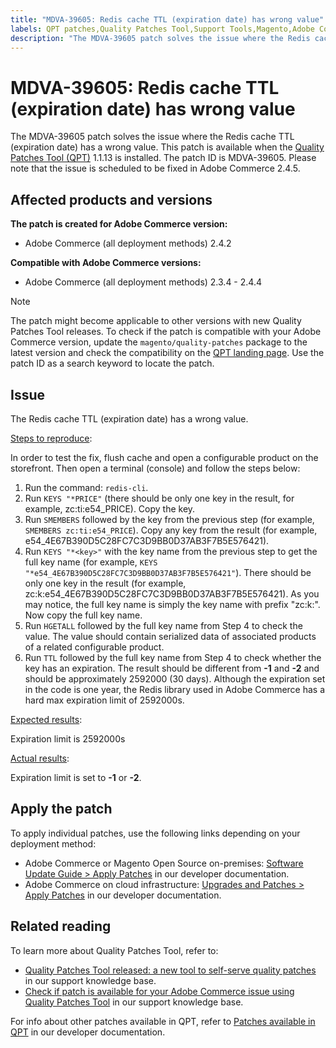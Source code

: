 ```yaml
---
title: "MDVA-39605: Redis cache TTL (expiration date) has wrong value"
labels: QPT patches,Quality Patches Tool,Support Tools,Magento,Adobe Commerce,cloud infrastructure,on-premises,QPT 1.1.13,redis cache,TTL,expiration date,2.3.4,2.3.5,2.3.4-p2,2.3.5-p1,2.3.5-p2,2.3.6,2.3.6-p1,2.3.7,2.3.7-p1,2.3.7-p2,2.3.7-p3,2.4.0,2.4.0-p1,2.4.1,2.4.1-p1,2.4.2,2.4.2-p1,2.4.2-p2,2.4.3,2.4.3-p1,2.4.4
description: "The MDVA-39605 patch solves the issue where the Redis cache TTL (expiration date) has a wrong value. This patch is available when the [Quality Patches Tool (QPT)](https://support.magento.com/hc/en-us/articles/360047139492) 1.1.13 is installed. The patch ID is MDVA-39605. Please note that the issue is scheduled to be fixed in Adobe Commerce 2.4.5."
---
```


# MDVA-39605: Redis cache TTL (expiration date) has wrong value

The MDVA-39605 patch solves the issue where the Redis cache TTL (expiration date) has a wrong value. This patch is available when the [Quality Patches Tool (QPT)](https://support.magento.com/hc/en-us/articles/360047139492) 1.1.13 is installed. The patch ID is MDVA-39605. Please note that the issue is scheduled to be fixed in Adobe Commerce 2.4.5.

## Affected products and versions

**The patch is created for Adobe Commerce version:**

* Adobe Commerce (all deployment methods) 2.4.2

**Compatible with Adobe Commerce versions:**

* Adobe Commerce (all deployment methods) 2.3.4 - 2.4.4

>[!NOTE]
>
>The patch might become applicable to other versions with new Quality Patches Tool releases. To check if the patch is compatible with your Adobe Commerce version, update the `magento/quality-patches` package to the latest version and check the compatibility on the [QPT landing page](https://devdocs.magento.com/quality-patches/tool.html#patch-grid). Use the patch ID as a search keyword to locate the patch.

## Issue

The Redis cache TTL (expiration date) has a wrong value.

<u>Steps to reproduce</u>:

In order to test the fix, flush cache and open a configurable product on the storefront. Then open a terminal (console) and follow the steps below:

1. Run the command: `redis-cli`.
1. Run `KEYS "*PRICE"` (there should be only one key in the result, for example, zc:ti:e54_PRICE). Copy the key.
1. Run `SMEMBERS` followed by the key from the previous step (for example, `SMEMBERS zc:ti:e54_PRICE`). Copy any key from the result (for example, e54_4E67B390D5C28FC7C3D9BB0D37AB3F7B5E576421).
1. Run `KEYS "*<key>"` with the key name from the previous step to get the full key name (for example, `KEYS "*e54_4E67B390D5C28FC7C3D9BB0D37AB3F7B5E576421"`). There should be only one key in the result (for example, zc:k:e54_4E67B390D5C28FC7C3D9BB0D37AB3F7B5E576421). As you may notice, the full key name is simply the key name with prefix "zc:k:". Now copy the full key name.
1. Run `HGETALL` followed by the full key name from Step 4 to check the value. The value should contain serialized data of associated products of a related configurable product.
1. Run `TTL` followed by the full key name from Step 4 to check whether the key has an expiration. The result should be different from **-1** and **-2** and should be approximately 2592000 (30 days). Although the expiration set in the code is one year, the Redis library used in Adobe Commerce has a hard max expiration limit of 2592000s.

<u>Expected results</u>:

Expiration limit is 2592000s

<u>Actual results</u>:

Expiration limit is set to **-1** or **-2**.

## Apply the patch

To apply individual patches, use the following links depending on your deployment method:

* Adobe Commerce or Magento Open Source on-premises: [Software Update Guide > Apply Patches](https://devdocs.magento.com/guides/v2.4/comp-mgr/patching/mqp.html) in our developer documentation.
* Adobe Commerce on cloud infrastructure: [Upgrades and Patches > Apply Patches](https://devdocs.magento.com/cloud/project/project-patch.html) in our developer documentation.

## Related reading

To learn more about Quality Patches Tool, refer to:

* [Quality Patches Tool released: a new tool to self-serve quality patches](https://support.magento.com/hc/en-us/articles/360047139492) in our support knowledge base.
* [Check if patch is available for your Adobe Commerce issue using Quality Patches Tool](https://support.magento.com/hc/en-us/articles/360047125252) in our support knowledge base.

For info about other patches available in QPT, refer to [Patches available in QPT](https://devdocs.magento.com/quality-patches/tool.html#patch-grid) in our developer documentation. 